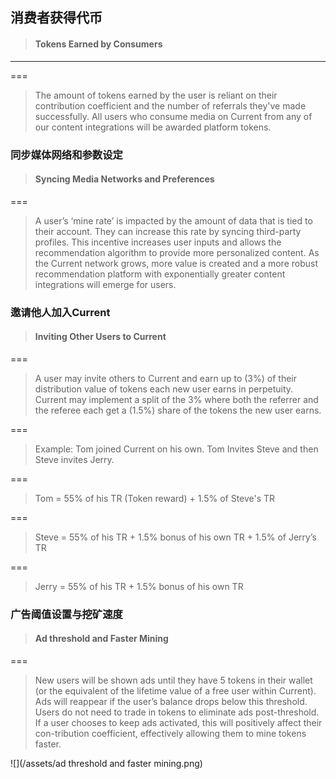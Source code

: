 ## 消费者获得代币

> #### Tokens Earned by Consumers

---

===

> The amount of tokens earned by the user is reliant on their contribution coefficient and the number of referrals they've made successfully. All users who consume media on Current from any of our content integrations will be awarded platform tokens.

### 同步媒体网络和参数设定

> #### Syncing Media Networks and Preferences

===

> A user’s ‘mine rate’ is impacted by the amount of data that is tied to their account. They can increase this rate by syncing third-party profiles. This incentive increases user inputs and allows the recommendation algorithm to provide more personalized content. As the Current network grows, more value is created and a more robust recommendation platform with exponentially greater content integrations will emerge for users.

### 邀请他人加入Current

> #### Inviting Other Users to Current

===

> A user may invite others to Current and earn up to \(3%\) of their distribution value of tokens each new user earns in perpetuity. Current may implement a split of the 3% where both the referrer and the referee each get a \(1.5%\) share of the tokens the new user earns.

===

> Example: Tom joined Current on his own. Tom Invites Steve and then Steve invites Jerry.

===

> Tom = 55% of his TR \(Token reward\) + 1.5% of Steve's TR

===

> Steve = 55% of his TR + 1.5% bonus of his own TR + 1.5% of Jerry’s TR

===

> Jerry = 55% of his TR + 1.5% bonus of his own TR

### 广告阈值设置与挖矿速度

> #### Ad threshold and Faster Mining

===

> New users will be shown ads until they have 5 tokens in their wallet \(or the equivalent of the lifetime value of a free user within Current\). Ads will reappear if the user’s balance drops below this threshold. Users do not need to trade in tokens to eliminate ads post-threshold. If a user chooses to keep ads activated, this will positively affect their con-tribution coefficient, effectively allowing them to mine tokens faster.

![](/assets/ad threshold and faster mining.png)

